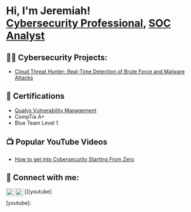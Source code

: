 <h1>Hi, I'm Jeremiah! <br/><a href="https://www.linkedin.com/in/jeremiah-eze-ike/">Cybersecurity Professional</a>, <a href="https://github.com/jeremiaheze">SOC Analyst</a></h1>

<h2>👨‍💻 Cybersecurity Projects:</h2>

- [Cloud Threat Hunter: Real-Time Detection of Brute Force and Malware Attacks](https://github.com/jeremiaheze/CloudThreatHunter.github.io.git)

<h2>📄 Certifications</h2>

- [Qualys Vulnerability Management](https://acrobat.adobe.com/id/urn:aaid:sc:EU:159fc180-162a-4f92-a328-9e71a92ab36d)
- CompTia A+
- Blue Team Level 1
  
<h2>📺 Popular YouTube Videos</h2>

- [How to get into Cybersecurity Starting From Zero]()


<h2> 🤳 Connect with me:</h2>


[<img align="left" alt="JoshMadakor | LinkedIn" width="22px" src="https://cdn.jsdelivr.net/npm/simple-icons@v3/icons/linkedin.svg" />][linkedin]
[<img align="left" alt="JoshMadakor | YouTube" width="22px" src="https://cdn.jsdelivr.net/npm/simple-icons@v3/icons/youtube.svg" />][youtube]

[linkedin]: https://www.linkedin.com/in/jeremiah-eze-ike/
[youtube]: 

<!--
**joshmadakor1/joshmadakor1** is a ✨ _special_ ✨ repository because its `README.md` (this file) appears on your GitHub profile.

Here are some ideas to get you started:

- 🔭 I’m currently working on ...
- 🌱 I’m currently learning ...
- 👯 I’m looking to collaborate on ...
- 🤔 I’m looking for help with ...
- 💬 Ask me about ...
- 📫 How to reach me: ...
- 😄 Pronouns: ...
- ⚡ Fun fact: ...
-->
